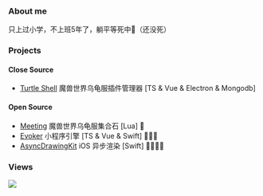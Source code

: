 ### About me

只上过小学，不上班5年了，躺平等死中👴（还没死）

### Projects 
#### Close Source
- [Turtle Shell](https://plashspeed.top/turtle) 魔兽世界乌龟服插件管理器 [TS & Vue & Electron & Mongodb]

#### Open Source
- [Meeting](https://github.com/yizhi996/Meeting) 魔兽世界乌龟服集合石 [Lua] 💩
- [Evoker](https://github.com/yizhi996/Evoker) 小程序引擎 [TS & Vue & Swift] 💩💩💩
- [AsyncDrawingKit](https://github.com/yizhi996/AsyncDrawingKit) iOS 异步渲染 [Swift] 💩💩💩💩

### Views

![](https://profile-counter.glitch.me/yizhi996/count.svg)
